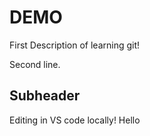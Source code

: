 # DEMO 
 
First Description of learning git!

Second line.

## Subheader
Editing in VS code locally! 
Hello
